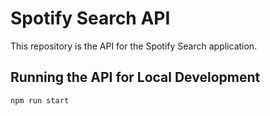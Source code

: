 # Spotify Search API

This repository is the API for the Spotify Search application.

## Running the API for Local Development

```
npm run start
```
